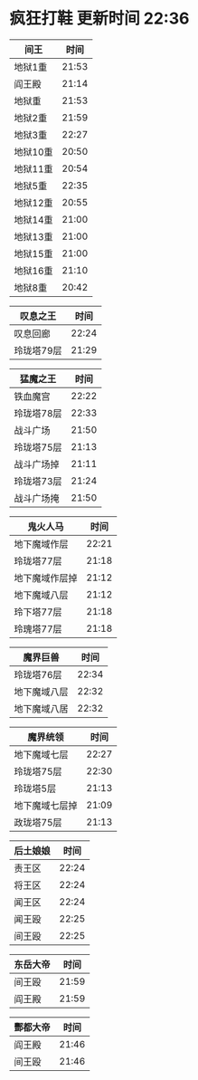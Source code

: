 # 疯狂打鞋 更新时间 22:36

| 间王   | 时间    |
|--------|-------|
| 地狱1重 | 21:53 |
| 阎王殿 | 21:14 |
| 地狱重 | 21:53 |
| 地狱2重 | 21:59 |
| 地狱3重 | 22:27 |
| 地狱10重 | 20:50 |
| 地狱11重 | 20:54 |
| 地狱5重 | 22:35 |
| 地狱12重 | 20:55 |
| 地狱14重 | 21:00 |
| 地狱13重 | 21:00 |
| 地狱15重 | 21:00 |
| 地狱16重 | 21:10 |
| 地狱8重 | 20:42 |

| 叹息之王   | 时间    |
|--------|-------|
| 叹息回廊 | 22:24 |
| 玲珑塔79层 | 21:29 |

| 猛魔之王   | 时间    |
|--------|-------|
| 铁血魔宫 | 22:22 |
| 玲珑塔78层 | 22:33 |
| 战斗广场 | 21:50 |
| 玲珑塔75层 | 21:13 |
| 战斗广场掉 | 21:11 |
| 玲珑塔73层 | 21:24 |
| 战斗广场掩 | 21:50 |

| 鬼火人马   | 时间    |
|--------|-------|
| 地下魔域作层 | 22:21 |
| 玲珑塔77层 | 21:18 |
| 地下魔域作层掉 | 21:12 |
| 地下魔域八层 | 21:12 |
| 玲下塔77层 | 21:18 |
| 玲瑰塔77层 | 21:18 |

| 魔界巨兽   | 时间    |
|--------|-------|
| 玲珑塔76层 | 22:34 |
| 地下魔域八层 | 22:32 |
| 地下魔域八居 | 22:32 |

| 魔界统领   | 时间    |
|--------|-------|
| 地下魔域七层 | 22:27 |
| 玲珑塔75层 | 22:30 |
| 玲珑塔5层 | 21:13 |
| 地下魔域七层掉 | 21:09 |
| 政珑塔75层 | 21:13 |

| 后土娘娘   | 时间    |
|--------|-------|
| 责王区 | 22:24 |
| 将王区 | 22:24 |
| 闻王区 | 22:24 |
| 闻王殴 | 22:25 |
| 间王殴 | 22:25 |

| 东岳大帝   | 时间    |
|--------|-------|
| 间王殴 | 21:59 |
| 阎王殿 | 21:59 |

| 酆都大帝   | 时间    |
|--------|-------|
| 阎王殿 | 21:46 |
| 间王殴 | 21:46 |
